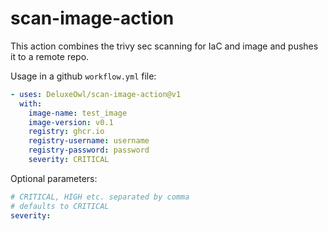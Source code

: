 # scan-image-action

This action combines the trivy sec scanning for IaC and image and pushes it to a remote repo.

Usage in a github `workflow.yml` file:

```yaml
- uses: DeluxeOwl/scan-image-action@v1
  with:
    image-name: test_image
    image-version: v0.1
    registry: ghcr.io
    registry-username: username
    registry-password: password
    severity: CRITICAL
```

Optional parameters:

```yaml
# CRITICAL, HIGH etc. separated by comma
# defaults to CRITICAL
severity:
```
